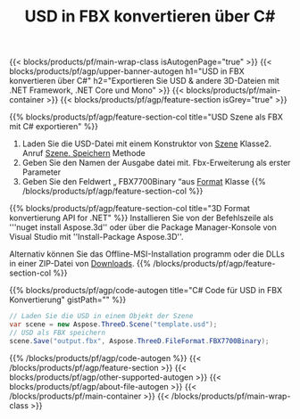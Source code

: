 ﻿---
title: USD in FBX konvertieren über C# 
description: USD & andere 3D-Dateien mit .NET API konvertieren
url: /de/net/conversion/usd-to-fbx/
family: 3d
platformtag: net
feature: conversion
informat: USD
outformat: FBX
otherformats: PLY DRC AMF OBJ GLTF DXF PDF FBX 
---
{{< blocks/products/pf/main-wrap-class isAutogenPage="true" >}}
{{< blocks/products/pf/agp/upper-banner-autogen h1="USD in FBX konvertieren über C#" h2="Exportieren Sie USD & andere 3D-Dateien mit .NET Framework, .NET Core und Mono" >}}
{{< blocks/products/pf/main-container >}}
{{< blocks/products/pf/agp/feature-section isGrey="true" >}}

{{% blocks/products/pf/agp/feature-section-col title="USD Szene als FBX mit C# exportieren" %}}
1. Laden Sie die USD-Datei mit einem Konstruktor von [Szene](https://apireference.aspose.com/3d/net/aspose.threed/scene) Klasse2. Anruf [Szene. Speichern](https://apireference.aspose.com/3d/net/aspose.threed/scene/methods/save/index) Methode
3. Geben Sie den Namen der Ausgabe datei mit. Fbx-Erweiterung als erster Parameter
4. Geben Sie den Feldwert „ FBX7700Binary “aus [Format](https://apireference.aspose.com/3d/net/aspose.threed/fileformat/fields/index) Klasse
{{% /blocks/products/pf/agp/feature-section-col %}}

{{% blocks/products/pf/agp/feature-section-col title="3D Format konvertierung API for .NET" %}}
Installieren Sie von der Befehlszeile als '''nuget install Aspose.3d'' oder über die Package Manager-Konsole von Visual Studio mit ''Install-Package Aspose.3D''.

Alternativ können Sie das Offline-MSI-Installation programm oder die DLLs in einer ZIP-Datei von [Downloads](https://downloads.aspose.com/3d/net).
{{% /blocks/products/pf/agp/feature-section-col %}}

{{% blocks/products/pf/agp/code-autogen title="C# Code für USD in FBX Konvertierung" gistPath="" %}}
```cs
// Laden Sie die USD in einem Objekt der Szene 
var scene = new Aspose.ThreeD.Scene("template.usd");
// USD als FBX speichern 
scene.Save("output.fbx", Aspose.ThreeD.FileFormat.FBX7700Binary);

```
{{% /blocks/products/pf/agp/code-autogen %}}
{{< /blocks/products/pf/agp/feature-section >}}
{{< blocks/products/pf/agp/other-supported-autogen >}}
{{< blocks/products/pf/agp/about-file-autogen >}}
{{< /blocks/products/pf/main-container >}}
{{< /blocks/products/pf/main-wrap-class >}}